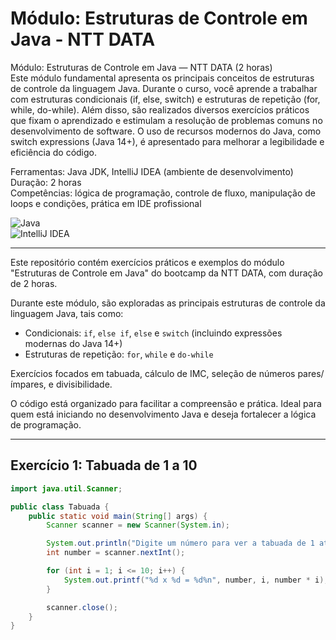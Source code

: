 # Módulo: Estruturas de Controle em Java - NTT DATA

Módulo: Estruturas de Controle em Java — NTT DATA (2 horas)  
Este módulo fundamental apresenta os principais conceitos de estruturas de controle da linguagem Java. Durante o curso, você aprende a trabalhar com estruturas condicionais (if, else, switch) e estruturas de repetição (for, while, do-while). Além disso, são realizados diversos exercícios práticos que fixam o aprendizado e estimulam a resolução de problemas comuns no desenvolvimento de software. O uso de recursos modernos do Java, como switch expressions (Java 14+), é apresentado para melhorar a legibilidade e eficiência do código.

Ferramentas: Java JDK, IntelliJ IDEA (ambiente de desenvolvimento)  
Duração: 2 horas  
Competências: lógica de programação, controle de fluxo, manipulação de loops e condições, prática em IDE profissional

![Java](https://img.shields.io/badge/Java-ED8B00?style=for-the-badge&logo=java&logoColor=white)  
![IntelliJ IDEA](https://img.shields.io/badge/IntelliJ%20IDEA-000000?style=for-the-badge&logo=intellij-idea&logoColor=white)

---

Este repositório contém exercícios práticos e exemplos do módulo "Estruturas de Controle em Java" do bootcamp da NTT DATA, com duração de 2 horas.

Durante este módulo, são exploradas as principais estruturas de controle da linguagem Java, tais como:

- Condicionais: `if`, `else if`, `else` e `switch` (incluindo expressões modernas do Java 14+)  
- Estruturas de repetição: `for`, `while` e `do-while`

Exercícios focados em tabuada, cálculo de IMC, seleção de números pares/ímpares, e divisibilidade.

O código está organizado para facilitar a compreensão e prática. Ideal para quem está iniciando no desenvolvimento Java e deseja fortalecer a lógica de programação.

---

## Exercício 1: Tabuada de 1 a 10

```java
import java.util.Scanner;

public class Tabuada {
    public static void main(String[] args) {
        Scanner scanner = new Scanner(System.in);

        System.out.println("Digite um número para ver a tabuada de 1 até 10:");
        int number = scanner.nextInt();

        for (int i = 1; i <= 10; i++) {
            System.out.printf("%d x %d = %d%n", number, i, number * i);
        }

        scanner.close();
    }
}
